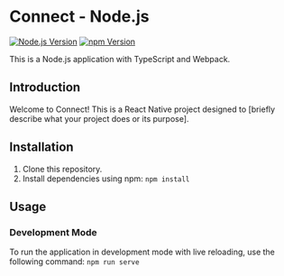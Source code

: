 # Connect - Node.js

[![Node.js Version](https://img.shields.io/badge/Node.js-v20.10.0-green.svg)](https://nodejs.org/)
[![npm Version](https://img.shields.io/badge/npm-v10.2.3-blue.svg)](https://www.npmjs.com/)

This is a Node.js application with TypeScript and Webpack.

## Introduction
Welcome to Connect! This is a React Native project designed to [briefly describe what your project does or its purpose].

## Installation

1. Clone this repository.
2. Install dependencies using npm: `npm install`

## Usage

### Development Mode
To run the application in development mode with live reloading, use the following command: `npm run serve`
